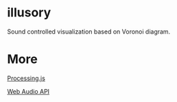 illusory
========

Sound controlled visualization based on Voronoi diagram.

More
====

[Processing.js](http://processingjs.org)

[Web Audio API](http://webaudio.github.io/web-audio-api)
